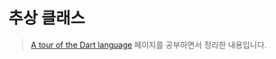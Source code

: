# 추상 클래스

> [A tour of the Dart language](https://dart.dev/guides/language/language-tour) 페이지를 공부하면서 정리한 내용입니다.
